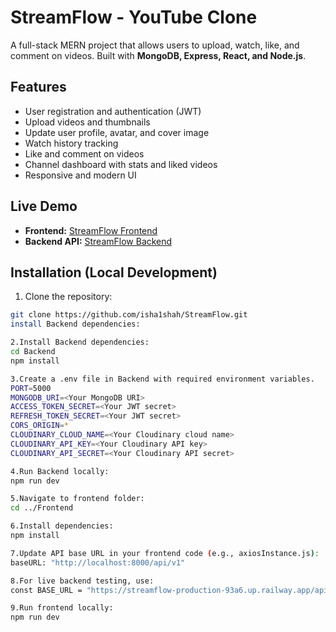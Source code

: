# StreamFlow - YouTube Clone

A full-stack MERN project that allows users to upload, watch, like, and comment on videos. Built with **MongoDB, Express, React, and Node.js**.

## Features

- User registration and authentication (JWT)
- Upload videos and thumbnails
- Update user profile, avatar, and cover image
- Watch history tracking
- Like and comment on videos
- Channel dashboard with stats and liked videos
- Responsive and modern UI

## Live Demo

- **Frontend:** [StreamFlow Frontend](https://isha1shah.github.io/StreamFlow)  
- **Backend API:** [StreamFlow Backend](https://streamflow-production-93a6.up.railway.app/api/v1)

## Installation (Local Development)

1. Clone the repository:

```bash
git clone https://github.com/isha1shah/StreamFlow.git
install Backend dependencies:

2.Install Backend dependencies:
cd Backend
npm install

3.Create a .env file in Backend with required environment variables.
PORT=5000
MONGODB_URI=<Your MongoDB URI>
ACCESS_TOKEN_SECRET=<Your JWT secret>
REFRESH_TOKEN_SECRET=<Your JWT secret>
CORS_ORIGIN=*
CLOUDINARY_CLOUD_NAME=<Your Cloudinary cloud name>
CLOUDINARY_API_KEY=<Your Cloudinary API key>
CLOUDINARY_API_SECRET=<Your Cloudinary API secret>

4.Run Backend locally:
npm run dev

5.Navigate to frontend folder:
cd ../Frontend

6.Install dependencies:
npm install

7.Update API base URL in your frontend code (e.g., axiosInstance.js):
baseURL: "http://localhost:8000/api/v1"

8.For live backend testing, use:
const BASE_URL = "https://streamflow-production-93a6.up.railway.app/api/v1";

9.Run frontend locally:
npm run dev




